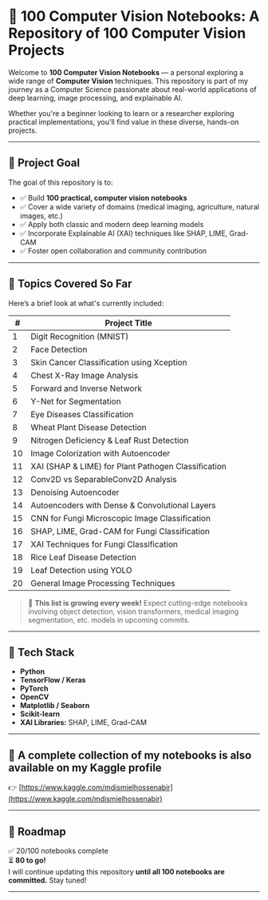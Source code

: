 # 🧠 100 Computer Vision Notebooks: A Repository of 100 Computer Vision Projects

Welcome to **100 Computer Vision Notebooks** — a personal exploring a wide range of **Computer Vision** techniques. This repository is part of my journey as a Computer Science passionate about real-world applications of deep learning, image processing, and explainable AI.

Whether you're a beginner looking to learn or a researcher exploring practical implementations, you'll find value in these diverse, hands-on projects.

---

## 🎯 Project Goal

The goal of this repository is to:

- ✅ Build **100 practical, computer vision notebooks**
- ✅ Cover a wide variety of domains (medical imaging, agriculture, natural images, etc.)
- ✅ Apply both classic and modern deep learning models
- ✅ Incorporate Explainable AI (XAI) techniques like SHAP, LIME, Grad-CAM
- ✅ Foster open collaboration and community contribution

---

## 🧠 Topics Covered So Far

Here’s a brief look at what's currently included:

| # | Project Title |
|---|---------------|
| 1 | Digit Recognition (MNIST) |
| 2 | Face Detection |
| 3 | Skin Cancer Classification using Xception |
| 4 | Chest X-Ray Image Analysis |
| 5 | Forward and Inverse Network |
| 6 | Y-Net for Segmentation |
| 7 | Eye Diseases Classification |
| 8 | Wheat Plant Disease Detection |
| 9 | Nitrogen Deficiency & Leaf Rust Detection |
| 10 | Image Colorization with Autoencoder |
| 11 | XAI (SHAP & LIME) for Plant Pathogen Classification |
| 12 | Conv2D vs SeparableConv2D Analysis |
| 13 | Denoising Autoencoder |
| 14 | Autoencoders with Dense & Convolutional Layers |
| 15 | CNN for Fungi Microscopic Image Classification |
| 16 | SHAP, LIME, Grad-CAM for Fungi Classification |
| 17 | XAI Techniques for Fungi Classification |
| 18 | Rice Leaf Disease Detection |
| 19 | Leaf Detection using YOLO |
| 20 | General Image Processing Techniques |

> 🔄 **This list is growing every week!** Expect cutting-edge notebooks involving object detection, vision transformers, medical imaging segmentation, etc. models in upcoming commits.

---

## 🧪 Tech Stack

- **Python**
- **TensorFlow / Keras**
- **PyTorch**
- **OpenCV**
- **Matplotlib / Seaborn**
- **Scikit-learn**
- **XAI Libraries:** SHAP, LIME, Grad-CAM

---

## 🔗 A complete collection of my notebooks is also available on my Kaggle profile

👉 [https://www.kaggle.com/mdismielhossenabir](https://www.kaggle.com/mdismielhossenabir)

---

## 📌 Roadmap

✅ 20/100 notebooks complete  
⏳ **80 to go!**  
I will continue updating this repository **until all 100 notebooks are committed.** Stay tuned!

---

